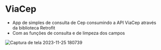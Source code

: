 # ViaCep
 - App de simples  de consulta de Cep consumindo a API ViaCep através da biblioteca Retrofit
 - Com as funções de consulta e de limpeza dos campos 

![Captura de tela 2023-11-25 180739](https://github.com/gilcimarbarros/ViaCep/assets/11757157/18148b74-ee1f-4e2e-b76b-8b8178fb01db)
